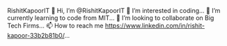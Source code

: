 RishitKapoorIT
👋 Hi, I’m @RishitKapoorIT
👀 I’m interested in coding...
🌱 I’m currently learning to code from MIT...
💞️ I’m looking to collaborate on Big Tech Firms...
📫 How to reach me https://www.linkedin.com/in/rishit-kapoor-33b2b81b0/...
